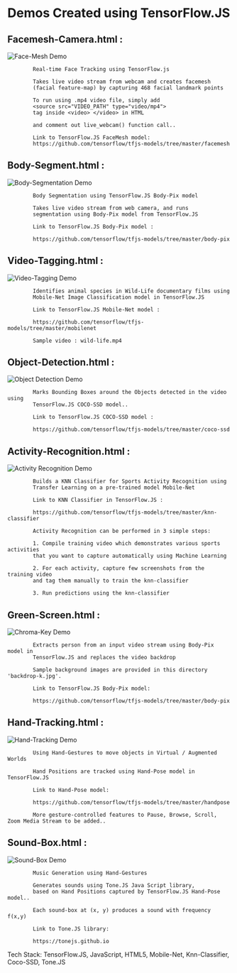 
# 	Demos Created using TensorFlow.JS    


## Facemesh-Camera.html :

![Face-Mesh Demo](demos/facemesh.gif)

			Real-time Face Tracking using TensorFlow.js

			Takes live video stream from webcam and creates facemesh
			(facial feature-map) by capturing 468 facial landmark points

			To run using .mp4 video file, simply add
			<source src="VIDEO_PATH" type="video/mp4">
			tag inside <video> </video> in HTML

			and comment out live_webcam() function call..

			Link to TensorFlow.JS FaceMesh model:
			https://github.com/tensorflow/tfjs-models/tree/master/facemesh

## Body-Segment.html   :

![Body-Segmentation Demo](demos/body-segment.gif)

			Body Segmentation using TensorFlow.JS Body-Pix model

			Takes live video stream from web camera, and runs
			segmentation using Body-Pix model from TensorFlow.JS

			Link to TensorFlow.JS Body-Pix model :

			https://github.com/tensorflow/tfjs-models/tree/master/body-pix

## Video-Tagging.html  :

![Video-Tagging Demo](demos/wild-life.gif)

			Identifies animal species in Wild-Life documentary films using
			Mobile-Net Image Classification model in TensorFlow.JS

			Link to TensorFlow.JS Mobile-Net model :

			https://github.com/tensorflow/tfjs-models/tree/master/mobilenet

			Sample video : wild-life.mp4

## Object-Detection.html :

![Object Detection Demo](demos/object-detection.gif)

			Marks Bounding Boxes around the Objects detected in the video using
			TensorFlow.JS COCO-SSD model..

			Link to TensorFlow.JS COCO-SSD model :

			https://github.com/tensorflow/tfjs-models/tree/master/coco-ssd


## Activity-Recognition.html :
![Activity Recognition Demo](demos/sports-activity.gif)

			Builds a KNN Classifier for Sports Activity Recognition using
			Transfer Learning on a pre-trained model Mobile-Net

			Link to KNN Classifier in TensorFlow.JS :

			https://github.com/tensorflow/tfjs-models/tree/master/knn-classifier

			Activity Recognition can be performed in 3 simple steps:

			1. Compile training video which demonstrates various sports activities
			that you want to capture automatically using Machine Learning

			2. For each activity, capture few screenshots from the training video
			and tag them manually to train the knn-classifier

			3. Run predictions using the knn-classifier

## Green-Screen.html :

![Chroma-Key Demo](demos/chroma-key.gif)

			Extracts person from an input video stream using Body-Pix model in
			TensorFlow.JS and replaces the video backdrop

			Sample background images are provided in this directory 'backdrop-k.jpg'.

			Link to TensorFlow.JS Body-Pix model:

			https://github.com/tensorflow/tfjs-models/tree/master/body-pix

## Hand-Tracking.html :

![Hand-Tracking Demo](demos/augmented-gesture.gif)

			Using Hand-Gestures to move objects in Virtual / Augmented Worlds

			Hand Positions are tracked using Hand-Pose model in TensorFlow.JS

			Link to Hand-Pose model:

			https://github.com/tensorflow/tfjs-models/tree/master/handpose

			More gesture-controlled features to Pause, Browse, Scroll, Zoom Media Stream to be added..

## Sound-Box.html :

![Sound-Box Demo](demos/music-gestures.gif)

			Music Generation using Hand-Gestures

			Generates sounds using Tone.JS Java Script library, 
			based on Hand Positions captured by TensorFlow.JS Hand-Pose model..

			Each sound-box at (x, y) produces a sound with frequency f(x,y)

			Link to Tone.JS library:

			https://tonejs.github.io

Tech Stack: TensorFlow.JS, JavaScript, HTML5, Mobile-Net, Knn-Classifier, Coco-SSD, Tone.JS
